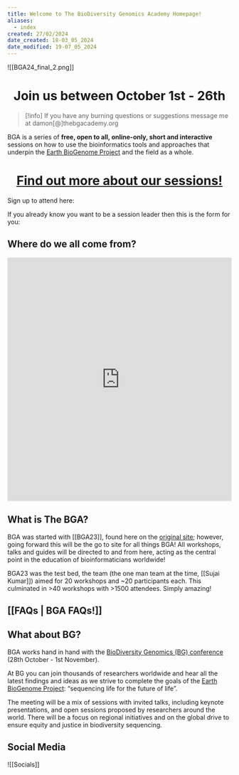 ```yaml
---
title: Welcome to The BioDiversity Genomics Academy Homepage!
aliases:
  - index
created: 27/02/2024
date_created: 18-03_05_2024
date_modified: 19-07_05_2024
---
```

![[BGA24_final_2.png]]

<h1 align="center"> Join us between October 1st - 26th  </h1>

>[!info]
>If you have any burning questions or suggestions message me at damon[@]thebgacademy.org 

BGA is a series of **free, open to all, online-only, short and interactive** sessions on how to use the bioinformatics tools and approaches that underpin the [Earth BioGenome Project](https://www.earthbiogenome.org/) and the field as a whole.

<h1 align="center"> <a href="https://thebgacademy.org/BGA24/BGA24"><u> Find out more about our sessions!  </u></a></h1>

Sign up to attend here:

<div align="center" data-fillout-id="3TFeWECTwkus" data-fillout-embed-type="popup" data-fillout-button-text="Register your interest as a Attendee!" data-fillout-button-color="#088F8F" data-fillout-dynamic-resize data-fillout-inherit-parameters data-fillout-popup-size="medium"></div>

<script src="https://server.fillout.com/embed/v1/"></script>

<span align="center"> If you already know you want to be a session leader then this is the form for you: </span>

<div align="center" data-fillout-id="k15yEJyr3xus" data-fillout-embed-type="popup" data-fillout-button-text="Register your interest as a Session Leader!" data-fillout-button-color="#9900EF" data-fillout-dynamic-resize data-fillout-button-size="medium" data-fillout-inherit-parameters></div>

<script src="https://server.fillout.com/embed/v1/"></script>

## Where do we all come from?
<iframe title="Attendee Location" aria-label="Map" id="datawrapper-chart-lItbj" src="https://datawrapper.dwcdn.net/lItbj/2/" scrolling="no" frameborder="0" style="width: 0; min-width: 100% !important; border: none;" height="548" data-external="1"></iframe><script type="text/javascript">!function(){"use strict";window.addEventListener("message",(function(a){if(void 0!==a.data["datawrapper-height"]){var e=document.querySelectorAll("iframe");for(var t in a.data["datawrapper-height"])for(var r=0;r<e.length;r++)if(e[r].contentWindow===a.source){var i=a.data["datawrapper-height"][t]+"px";e[r].style.height=i}}}))}();
</script>

## What is The BGA?

BGA was started with [[BGA23]], found here on the [original site](https://bga23.org/); however, going forward this will be the go to site for all things BGA! All workshops, talks and guides will be directed to and from here, acting as the central point in the education of bioinformaticians worldwide!

BGA23 was the test bed, the team (the one man team at the time, [[Sujai Kumar]]) aimed for 20 workshops and ~20 participants each. This culminated in >40 workshops with >1500 attendees. Simply amazing!

## [[FAQs | BGA FAQs!]]

## What about BG?

BGA works hand in hand with the [BioDiversity Genomics (BG) conference](http://biodiversitygenomicsconference.org/) (28th October - 1st November).

At BG you can join thousands of researchers worldwide and hear all the latest findings and ideas as we strive to complete the goals of the [Earth BioGenome Project](https://www.earthbiogenome.org/): “sequencing life for the future of life”. 

The meeting will be a mix of sessions with invited talks, including keynote presentations, and open sessions proposed by researchers around the world. There will be a focus on regional initiatives and on the global drive to ensure equity and justice in biodiversity sequencing.

## Social Media
![[Socials]]
